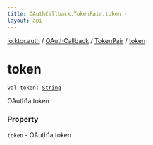 ```yaml
---
title: OAuthCallback.TokenPair.token - 
layout: api
---
```


<div class='api-docs-breadcrumbs'><a href="../../index.html">io.ktor.auth</a> / <a href="../index.html">OAuthCallback</a> / <a href="index.html">TokenPair</a> / <a href="./token.html">token</a></div>

# token

<div class="signature"><code><span class="keyword">val </span><span class="identifier">token</span><span class="symbol">: </span><a href="https://kotlinlang.org/api/latest/jvm/stdlib/kotlin/-string/index.html"><span class="identifier">String</span></a></code></div>

OAuth1a token

### Property

<code>token</code> - OAuth1a token